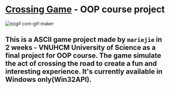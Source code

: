 # [Crossing Game](https://www.youtube.com/watch?v=zDcCAftX_Ec&t=153s) - OOP course project
![ezgif com-gif-maker](https://user-images.githubusercontent.com/83217673/153833368-d15e4e91-6fff-4b01-8452-52c0618815b2.gif)
## This is a ASCII game project made by `mariejie` in 2 weeks - VNUHCM University of Science as a final project for OOP course. The game simulate the act of crossing the road to create a fun and interesting experience. It's currently available in Windows only(Win32API).
